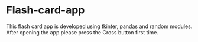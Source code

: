 # Flash-card-app
This flash card app is developed using tkinter, pandas and random modules. After opening the app please press the Cross button first time.
